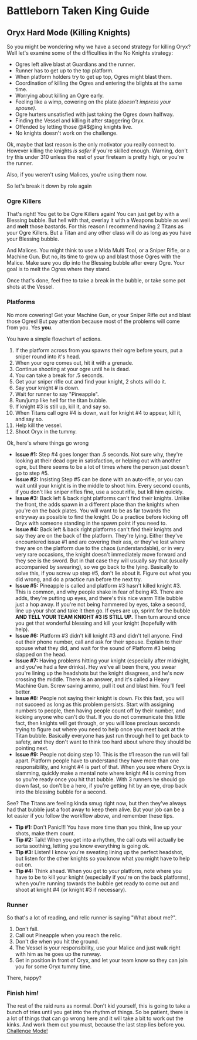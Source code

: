 # Battleborn Taken King Guide
## Oryx Hard Mode (Killing Knights)

So you might be wondering why we have a second strategy for killing Oryx?  Well let's examine some of the difficulties in the No Knights strategy:
* Ogres left alive blast at Guardians and the runner.
* Runner has to get up to the top platform.
* When platform holders try to get up top, Ogres might blast them.
* Coordination of killing the Ogres and entering the blights at the same time.
* Worrying about killing an Ogre early.
* Feeling like a wimp, cowering on the plate *(doesn't impress your spouse)*.
* Ogre hurters unsatisfied with just taking the Ogres down halfway.
* Finding the Vessel and killing it after staggering Oryx.
* Offended by letting those @#$@ing knights live.
* No knights doesn't work on the challenge.

Ok, maybe that last reason is the only motivator you really connect to.  However killing the knights *is safer* if you're skilled enough.  Warning, don't try this under 310 unless the rest of your fireteam is pretty high, or you're the runner.

Also, if you weren't using Malices, you're using them now.

So let's break it down by role again

### Ogre Killers
That's right!  You get to be Ogre Killers again!  You can just get by with a Blessing bubble.  But hell with that, overlay it with a Weapons bubble as well and **melt** those bastards.  For this reason I recommend having 2 Titans as your Ogre Killers.  But a Titan and any other class will do as long as you have your Blessing bubble.

And Malices.  You might think to use a Mida Multi Tool, or a Sniper Rifle, or a Machine Gun.  But no, its time to grow up and blast those Ogres with the Malice.  Make sure you dip into the Blessing bubble after every Ogre.  Your goal is to melt the Ogres where they stand.  

Once that's done, feel free to take a break in the bubble, or take some pot shots at the Vessel.  

### Platforms
No more cowering!  Get your Machine Gun, or your Sniper Rifle out and blast those Ogres!  But pay attention because most of the problems will come from you.  Yes **you**.

You have a simple flowchart of actions.
1. If the platform across from you spawns their ogre before yours, put a sniper round into it's head.
2. When your ogre comes out, hit it with a grenade.
3. Continue shooting at your ogre until he is dead.
4. You can take a break for .5 seconds.
5. Get your sniper rifle out and find your knight, 2 shots will do it.
6. Say your knight # is down.
7. Wait for runner to say "Pineapple".
8. Run/jump like hell for the titan bubble.
9. If knight #3 is still up, kill it, and say so.
10. When Titans call ogre #4 is down, wait for knight #4 to appear, kill it, and say so.
11. Help kill the vessel.
12. Shoot Oryx in the tummy.

Ok, here's where things go wrong
* **Issue #1:** Step #4 goes longer than .5 seconds. Not sure why, they're looking at their dead ogre in satisfaction, or helping out with another ogre, but there seems to be a lot of times where the person just doesn't go to step #5.
* **Issue #2:** Insisting Step #5 can be done with an auto-rifle, or you can wait until your knight is in the middle to shoot him. Every second counts, if you don't like sniper rifles fine, use a scout rifle, but kill him quickly.
* **Issue #3:** Back left & back right platforms can't find their knights. Unlike the front, the adds spawn in a different place than the knights when you're on the back plates. You will want to be as far towards the entryway as possible to find the knight. Do a practice before kicking off Oryx with someone standing in the spawn point if you need to.
* **Issue #4:** Back left & back right platforms can't find their knights and say they are on the back of the platform. They're lying. Either they've encountered issue #1 and are covering their ass, or they've lost where they are on the platform due to the chaos (understandable), or in very very rare occasions, the knight doesn't immediately move forward and they see is the sword. But in that case they will usually say that (usually accompanied by swearing), so we go back to the lying. Basically to solve this, if you screw up step #5, don't lie about it. Figure out what you did wrong, and do a practice run before the next try.
* **Issue #5:** Pineapple is called and platform #3 hasn't killed knight #3. This is common, and why people shake in fear of being #3. There are adds, they're putting up eyes, and there's this nice warm Title bubble just a hop away. If you're not being hammered by eyes, take a second, line up your shot and take it then go. If eyes are up, sprint for the bubble **AND TELL YOUR TEAM KNIGHT #3 IS STILL UP.** Then turn around once you get that wonderful blessing and kill your knight (hopefully with help).
* **Issue #6:** Platform #3 didn't kill knight #3 and didn't tell anyone. Find out their phone number, call and ask for their spouse. Explain to their spouse what they did, and wait for the sound of Platform #3 being slapped on the head.
* **Issue #7:** Having problems hitting your knight (especially after midnight, and you've had a few drinks). Hey we've all been there, you swear you're lining up the headshots but the knight disagrees, and he's now crossing the middle. There is an answer, and it's called a Heavy Machine Gun. Screw saving ammo, pull it out and blast him. You'll feel better.
* **Issue #8:** People not saying their knight is down. Fix this fast, you will not succeed as long as this problem persists. Start with assigning numbers to people, then having people count off by their number, and kicking anyone who can't do that. If you do not communicate this little fact, then knights will get through, or you will lose precious seconds trying to figure out where you need to help once you meet back at the Titan bubble. Basically everyone has just run through hell to get back to safety, and they don't want to think too hard about where they should be pointing next.
* **Issue #9:** People not doing step 10. This is the #1 reason the run will fall apart. Platform people have to understand they have more than one responsibility, and knight #4 is part of that. When you see where Oryx is slamming, quickly make a mental note where knight #4 is coming from so you're ready once you hit that bubble. With 3 runners he should go down fast, so don't be a hero, if you're getting hit by an eye, drop back into the blessing bubble for a second.

See? The Titans are feeling kinda smug right now, but then they've always had that bubble just a foot away to keep them alive. But your job can be a lot easier if you follow the workflow above, and remember these tips.

* **Tip #1:** Don't Panic!!! You have more time than you think, line up your shots, make them count.
* **Tip #2:** Talk! When you get into a rhythm, the call outs will actually be sorta soothing, letting you know everything is going ok.
* **Tip #3:** Listen! I know you're sweating lining up the perfect headshot, but listen for the other knights so you know what you might have to help out on.
* **Tip #4:** Think ahead. When you get to your platform, note where you have to be to kill your knight (especially if you're on the back platforms), when you're running towards the bubble get ready to come out and shoot at knight #4 (or knight #3 if necessary).

### Runner
So that's a lot of reading, and relic runner is saying "What about me?".
1. Don't fall.
2. Call out Pineapple when you reach the relic.
3. Don't die when you hit the ground.
4. The Vessel is your responsibility, use your Malice and just walk right with him as he goes up the runway.
5. Get in position in front of Oryx, and let your team know so they can join you for some Oryx tummy time.

There, happy?

### Finish him!
The rest of the raid runs as normal. Don't kid yourself, this is going to take a bunch of tries until you get into the rhythm of things. So be patient, there is a lot of things that can go wrong here and it will take a bit to work out the kinks.  And work them out you must, because the last step lies before you. [Challenge Mode!](./oryxchallenge.html)
